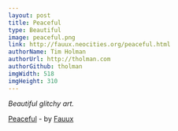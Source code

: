 ```yaml
---
layout: post
title: Peaceful
type: Beautiful
image: peaceful.png
link: http://fauux.neocities.org/peaceful.html
authorName: Tim Holman
authorUrl: http://tholman.com
authorGithub: tholman
imgWidth: 518
imgHeight: 310
---
```


_Beautiful glitchy art._

[Peaceful](http://fauux.neocities.org/peaceful.html) - by [Fauux](http://fauux.neocities.org/)
